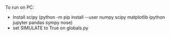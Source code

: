 To run on PC:
- Install scipy (python -m pip install --user numpy scipy matplotlib ipython jupyter pandas sympy nose)
- set SIMULATE to True on globals.py
